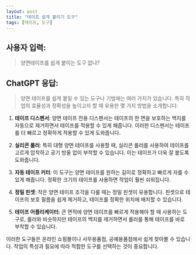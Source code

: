 ```yaml
---
layout: post
title: "테이프 쉽게 붙이기 도구"
tags: [테이프, 도구]
---
```


## 사용자 입력:
> 양면테이프를 쉽게 붙이는 도구 없나?

## ChatGPT 응답:
> 양면 테이프를 쉽게 붙일 수 있는 도구나 기법에는 여러 가지가 있습니다. 특히 작업의 효율성과 정확성을 높이고자 할 때 유용한 몇 가지 방법을 소개합니다:

1. **테이프 디스펜서**: 양면 테이프 전용 디스펜서는 테이프의 한 면을 보호하는 백지를 자동으로 제거하면서 테이프를 적용할 수 있게 해줍니다. 이러한 디스펜서는 테이프를 더 빠르고 정확하게 적용할 수 있게 도와줍니다.

2. **실리콘 롤러**: 특히 대형 양면 테이프를 사용할 때, 실리콘 롤러를 사용하여 테이프를 고르게 압착하고 공기 방울 없이 부착할 수 있습니다. 이는 테이프가 더욱 잘 붙도록 도와줍니다.

3. **자동 테이프 커터**: 이 도구는 양면 테이프를 원하는 길이로 정확하고 빠르게 자를 수 있게 해줍니다. 정확한 크기의 테이프를 사용하면 작업이 훨씬 쉬워집니다.

4. **정밀 핀셋**: 작은 양면 테이프 조각을 다룰 때는 정밀 핀셋이 유용합니다. 핀셋으로 테이프의 보호 필름을 쉽게 제거하고, 테이프를 정확한 위치에 배치할 수 있습니다.

5. **테이프 어플리케이터**: 큰 면적에 양면 테이프를 빠르게 적용해야 할 때 사용하는 도구로, 롤러와 비슷하지만 테이프의 백지를 제거하면서 롤러를 통해 테이프를 바로 부착할 수 있습니다.

이러한 도구들은 온라인 쇼핑몰이나 사무용품점, 공예용품점에서 쉽게 찾아볼 수 있습니다. 작업의 특성과 필요에 따라 적합한 도구를 선택하는 것이 중요합니다.

